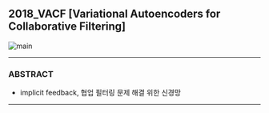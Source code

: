 ## 2018_VACF [Variational Autoencoders for Collaborative Filtering]

![main](./image/main.PNG)

---

### ABSTRACT    
* implicit feedback, 협업 필터링 문제 해결 위한 신경망  


---
